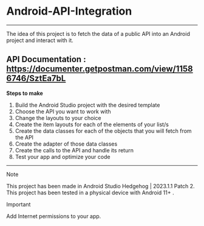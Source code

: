 # Android-API-Integration

---
The idea of this project is to fetch the data of a public API into an Android project and interact with it.

API Documentation : https://documenter.getpostman.com/view/11586746/SztEa7bL  
---  

**Steps to make**  

1. Build the Android Studio project with the desired template
2. Choose the API you want to work with
3. Change the layouts to your choice
4. Create the item layouts for each of the elements of your list/s
5. Create the data classes for each of the objects that you will fetch from the API
6. Create the adapter of those data classes
7. Create the calls to the API and handle its return
8. Test your app and optimize your code

---  


>[!NOTE]
>This project has been made in Android Studio Hedgehog | 2023.1.1 Patch 2.  
>This project has been tested in a physical device with Android 11+ .

>[!IMPORTANT]
> Add Internet permissions to your app.


